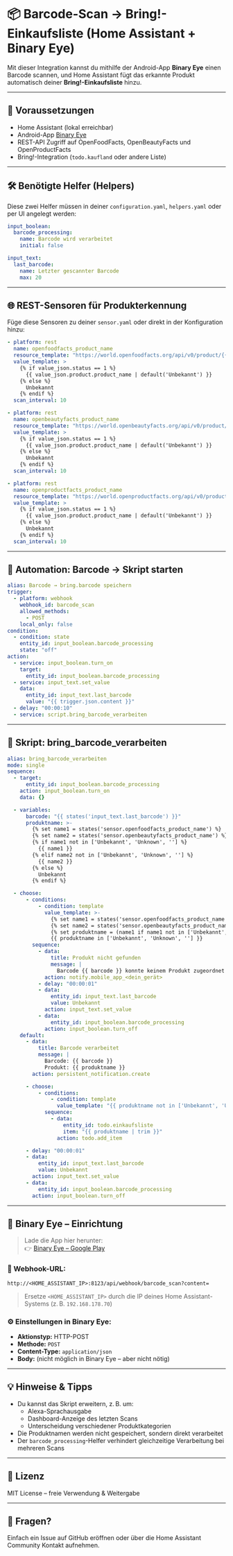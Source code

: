 # 📦 Barcode-Scan → Bring!-Einkaufsliste (Home Assistant + Binary Eye)

Mit dieser Integration kannst du mithilfe der Android-App **Binary Eye** einen Barcode scannen, und Home Assistant fügt das erkannte Produkt automatisch deiner **Bring!-Einkaufsliste** hinzu.

---

## 🧰 Voraussetzungen

- Home Assistant (lokal erreichbar)
- Android-App [Binary Eye](https://play.google.com/store/apps/details?id=de.markusfisch.android.binaryeye)
- REST-API Zugriff auf OpenFoodFacts, OpenBeautyFacts und OpenProductFacts
- Bring!-Integration (`todo.kaufland` oder andere Liste)

---

## 🛠️ Benötigte Helfer (Helpers)

Diese zwei Helfer müssen in deiner `configuration.yaml`, `helpers.yaml` oder per UI angelegt werden:

```yaml
input_boolean:
  barcode_processing:
    name: Barcode wird verarbeitet
    initial: false

input_text:
  last_barcode:
    name: Letzter gescannter Barcode
    max: 20
```

---

## 🌐 REST-Sensoren für Produkterkennung

Füge diese Sensoren zu deiner `sensor.yaml` oder direkt in der Konfiguration hinzu:

```yaml
- platform: rest
  name: openfoodfacts_product_name
  resource_template: "https://world.openfoodfacts.org/api/v0/product/{{ states('input_text.last_barcode') }}.json"
  value_template: >
    {% if value_json.status == 1 %}
      {{ value_json.product.product_name | default('Unbekannt') }}
    {% else %}
      Unbekannt
    {% endif %}
  scan_interval: 10

- platform: rest
  name: openbeautyfacts_product_name
  resource_template: "https://world.openbeautyfacts.org/api/v0/product/{{ states('input_text.last_barcode') }}.json"
  value_template: >
    {% if value_json.status == 1 %}
      {{ value_json.product.product_name | default('Unbekannt') }}
    {% else %}
      Unbekannt
    {% endif %}
  scan_interval: 10

- platform: rest
  name: openproductfacts_product_name
  resource_template: "https://world.openproductfacts.org/api/v0/product/{{ states('input_text.last_barcode') }}.json"
  value_template: >
    {% if value_json.status == 1 %}
      {{ value_json.product.product_name | default('Unbekannt') }}
    {% else %}
      Unbekannt
    {% endif %}
  scan_interval: 10
```

---

## 🤖 Automation: Barcode → Skript starten

```yaml
alias: Barcode → bring.barcode speichern
trigger:
  - platform: webhook
    webhook_id: barcode_scan
    allowed_methods:
      - POST
    local_only: false
condition:
  - condition: state
    entity_id: input_boolean.barcode_processing
    state: "off"
action:
  - service: input_boolean.turn_on
    target:
      entity_id: input_boolean.barcode_processing
  - service: input_text.set_value
    data:
      entity_id: input_text.last_barcode
      value: "{{ trigger.json.content }}"
  - delay: "00:00:10"
  - service: script.bring_barcode_verarbeiten
```

---

## 📜 Skript: bring_barcode_verarbeiten

```yaml
alias: bring_barcode_verarbeiten
mode: single
sequence:
  - target:
      entity_id: input_boolean.barcode_processing
    action: input_boolean.turn_on
    data: {}

  - variables:
      barcode: "{{ states('input_text.last_barcode') }}"
      produktname: >-
        {% set name1 = states('sensor.openfoodfacts_product_name') %}
        {% set name2 = states('sensor.openbeautyfacts_product_name') %}
        {% if name1 not in ['Unbekannt', 'Unknown', ''] %}
          {{ name1 }}
        {% elif name2 not in ['Unbekannt', 'Unknown', ''] %}
          {{ name2 }}
        {% else %}
          Unbekannt
        {% endif %}

  - choose:
      - conditions:
          - condition: template
            value_template: >-
              {% set name1 = states('sensor.openfoodfacts_product_name') %}
              {% set name2 = states('sensor.openbeautyfacts_product_name') %}
              {% set produktname = (name1 if name1 not in ['Unbekannt', 'Unknown', ''] else (name2 if name2 not in ['Unbekannt', 'Unknown', ''] else 'Unbekannt')) %}
              {{ produktname in ['Unbekannt', 'Unknown', ''] }}
        sequence:
          - data:
              title: Produkt nicht gefunden
              message: |
                Barcode {{ barcode }} konnte keinem Produkt zugeordnet werden.
            action: notify.mobile_app_<dein_gerät>
          - delay: "00:00:01"
          - data:
              entity_id: input_text.last_barcode
              value: Unbekannt
            action: input_text.set_value
          - data:
              entity_id: input_boolean.barcode_processing
            action: input_boolean.turn_off
    default:
      - data:
          title: Barcode verarbeitet
          message: |
            Barcode: {{ barcode }}
            Produkt: {{ produktname }}
        action: persistent_notification.create

      - choose:
          - conditions:
              - condition: template
                value_template: "{{ produktname not in ['Unbekannt', 'Unknown', ''] }}"
            sequence:
              - data:
                  entity_id: todo.einkaufsliste
                  item: "{{ produktname | trim }}"
                action: todo.add_item

      - delay: "00:00:01"
      - data:
          entity_id: input_text.last_barcode
          value: Unbekannt
        action: input_text.set_value
      - data:
          entity_id: input_boolean.barcode_processing
        action: input_boolean.turn_off
```

---

## 📱 Binary Eye – Einrichtung

> Lade die App hier herunter:  
> 👉 [Binary Eye – Google Play](https://play.google.com/store/apps/details?id=de.markusfisch.android.binaryeye)

### 🔗 Webhook-URL:

```
http://<HOME_ASSISTANT_IP>:8123/api/webhook/barcode_scan?content=
```

> Ersetze `<HOME_ASSISTANT_IP>` durch die IP deines Home Assistant-Systems (z. B. `192.168.178.70`)

### ⚙️ Einstellungen in Binary Eye:

- **Aktionstyp:** HTTP-POST  
- **Methode:** `POST`  
- **Content-Type:** `application/json`  
- **Body:** (nicht möglich in Binary Eye – aber nicht nötig)

---

## 💡 Hinweise & Tipps

- Du kannst das Skript erweitern, z. B. um:
  - Alexa-Sprachausgabe
  - Dashboard-Anzeige des letzten Scans
  - Unterscheidung verschiedener Produktkategorien
- Die Produktnamen werden nicht gespeichert, sondern direkt verarbeitet
- Der `barcode_processing`-Helfer verhindert gleichzeitige Verarbeitung bei mehreren Scans

---

## 🧾 Lizenz

MIT License – freie Verwendung & Weitergabe

---

## 💬 Fragen?

Einfach ein Issue auf GitHub eröffnen oder über die Home Assistant Community Kontakt aufnehmen.
